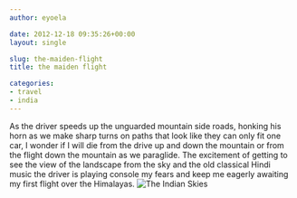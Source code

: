```yaml
---
author: eyoela

date: 2012-12-18 09:35:26+00:00
layout: single

slug: the-maiden-flight
title: the maiden flight

categories:
- travel
- india
---
```


As the driver speeds up the unguarded mountain side roads, honking his horn as we make sharp turns on paths that look like they can only fit one car, I wonder if I will die from the drive up and down the mountain or from the flight down the mountain as we paraglide. The excitement of getting to see the view of the landscape from the sky and the old classical Hindi music the driver is playing console my fears and keep me eagerly awaiting my first flight over the Himalayas.
![The Indian Skies]({{site.baseurl}}/assets/images/paragliding-Mcleod-Ganj-India.png)
